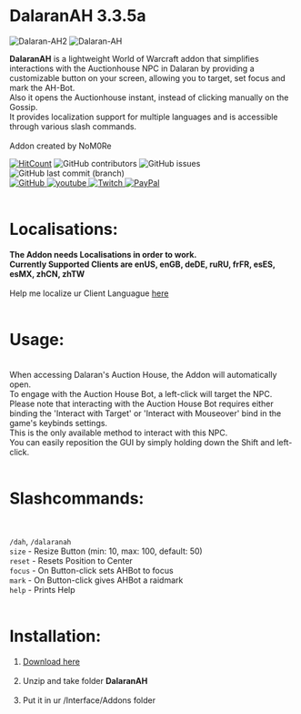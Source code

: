 # DalaranAH 3.3.5a

<img src="https://i.ibb.co/WzPWxH1/Dalaran-AH2.png" alt="Dalaran-AH2" border="0"> <img src="https://i.ibb.co/JKZmkjP/Dalaran-AH.png" alt="Dalaran-AH" border="0"><br/>

**DalaranAH** is a lightweight World of Warcraft addon that simplifies interactions with the Auctionhouse NPC in Dalaran by providing a customizable button on your screen, allowing you to target, set focus and mark the AH-Bot.<br/>
Also it opens the Auctionhouse instant, instead of clicking manually on the Gossip.<br/>
It provides localization support for multiple languages and is accessible through various slash commands.<br/><br/>
Addon created by NoM0Re<br/>

[![HitCount](https://hits.dwyl.com/NoM0Re/DalaranAH.svg?style=flat-square)](http://hits.dwyl.com/NoM0Re/DalaranAH) ![GitHub contributors](https://img.shields.io/github/contributors/NoM0Re/DalaranAH)
 ![GitHub issues](https://img.shields.io/github/issues/NoM0Re/DalaranAH)  ![GitHub last commit (branch)](https://img.shields.io/github/last-commit/NoM0Re/DalaranAH/main) <br/>
 <a href='https://github.com/NoM0Re' target="_blank">
  <img alt='GitHub' src='https://img.shields.io/badge/github-100000?style=flat-square&logo=GitHub&logoColor=white&labelColor=black&color=black'/>
</a>
<a href='https://www.youtube.com/@xpatrick99x' target="_blank">
  <img alt='youtube' src='https://img.shields.io/badge/YouTube-100000?style=flat-square&logo=youtube&logoColor=white&labelColor=FF0000&color=black'/>
</a>
<a href='https://www.twitch.tv/noom0re' target="_blank">
  <img alt='Twitch' src='https://img.shields.io/badge/Twitch-100000?style=flat-square&logo=Twitch&logoColor=white&labelColor=6441a5&color=black'/>
</a>
<a href='https://streamelements.com/noom0re/tip' target="_blank">
  <img alt='PayPal' src='https://img.shields.io/badge/Buy_me a coffee-100000?style=flat-square&logo=PayPal&logoColor=white&labelColor=3b7bbf&color=000000'/>
</a>
<br/><br/>
# **Localisations:**

**The Addon needs Localisations in order to work.**<br/>
**Currently Supported Clients are enUS, enGB, deDE, ruRU, frFR, esES, esMX, zhCN, zhTW**<br/><br/>
Help me localize ur Client Languague [here](https://github.com/NoM0Re/DalaranAH/pulls)<br/><br/>

# **Usage:**
<br/>
When accessing Dalaran's Auction House, the Addon will automatically open.<br/>
To engage with the Auction House Bot, a left-click will target the NPC.<br/>
Please note that interacting with the Auction House Bot requires either binding the 'Interact with Target' or 'Interact with Mouseover' bind in the game's keybinds settings.<br/>
This is the only available method to interact with this NPC.<br/>
You can easily reposition the GUI by simply holding down the Shift and left-click.<br/>
<br/>

# **Slashcommands:**
<br/>

`/dah`, `/dalaranah`<br/>
`size` - Resize Button (min: 10, max: 100, default: 50)<br/>
`reset` - Resets Position to Center<br/>
`focus` - On Button-click sets AHBot to focus<br/>
`mark` - On Button-click gives AHBot a raidmark<br/>
`help` - Prints Help<br/><br/>

# **Installation:**
1. [Download here](https://github.com/NoM0Re/DalaranAH/archive/refs/heads/main.zip)<br/><br/>
2. Unzip and take folder **DalaranAH**<br/><br/>
3. Put it in ur /Interface/Addons folder<br/><br/><br/>


